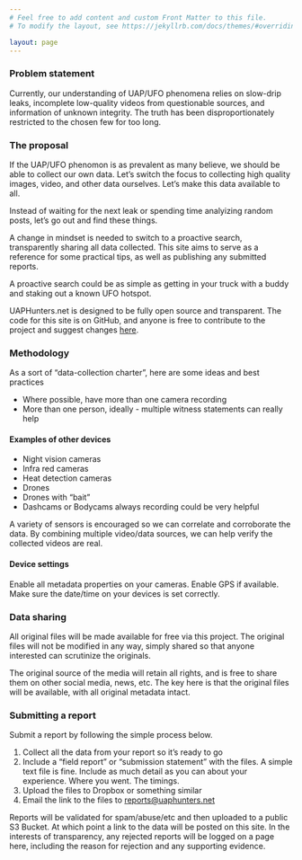 ```yaml
---
# Feel free to add content and custom Front Matter to this file.
# To modify the layout, see https://jekyllrb.com/docs/themes/#overriding-theme-defaults

layout: page
---
```


### Problem statement

Currently, our understanding of UAP/UFO phenomena relies on slow-drip leaks, incomplete low-quality videos from questionable sources, and information of unknown integrity. The truth has been disproportionately restricted to the chosen few for too long.

 

### The proposal

If the UAP/UFO phenomon is as prevalent as many believe, we should be able to collect our own data. Let’s switch the focus to collecting high quality images, video, and other data ourselves. Let’s make this data available to all.

Instead of waiting for the next leak or spending time analyizing random posts, let’s go out and find these things.

A change in mindset is needed to switch to a proactive search, transparently sharing all data collected. This site aims to serve as a reference for some practical tips, as well as publishing any submitted reports.

A proactive search could be as simple as getting in your truck with a buddy and staking out a known UFO hotspot.

UAPHunters.net is designed to be fully open source and transparent. The code for this site is on GitHub, and anyone is free to contribute to the project and suggest changes [here](https://github.com/UAPHunters/uaphunters-web).

 

### Methodology

As a sort of “data-collection charter”, here are some ideas and best practices

- Where possible, have more than one camera recording
- More than one person, ideally - multiple witness statements can really help


#### Examples of other devices

- Night vision cameras
- Infra red cameras
- Heat detection cameras
- Drones
- Drones with “bait”
- Dashcams or Bodycams always recording could be very helpful


A variety of sensors is encouraged so we can correlate and corroborate the data. By combining multiple video/data sources, we can help verify the collected videos are real.

#### Device settings

Enable all metadata properties on your cameras.
Enable GPS if available.
Make sure the date/time on your devices is set correctly.
 

### Data sharing

All original files will be made available for free via this project. The original files will not be modified in any way, simply shared so that anyone interested can scrutinize the originals.

The original source of the media will retain all rights, and is free to share them on other social media, news, etc. The key here is that the original files will be available, with all original metadata intact.

 

### Submitting a report

Submit a report by following the simple process below.

1. Collect all the data from your report so it’s ready to go
1. Include a “field report” or “submission statement” with the files. A simple text file is fine. Include as much detail as you can about your experience. Where you went. The timings.
1. Upload the files to Dropbox or something similar
1. Email the link to the files to [reports@uaphunters.net](mailto:reports@uaphunters.net)


Reports will be validated for spam/abuse/etc and then uploaded to a public S3 Bucket. At which point a link to the data will be posted on this site. In the interests of transparency, any rejected reports will be logged on a page here, including the reason for rejection and any supporting evidence.